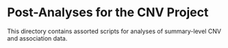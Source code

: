 # Post-Analyses for the CNV Project

This directory contains assorted scripts for analyses of summary-level CNV and association data.